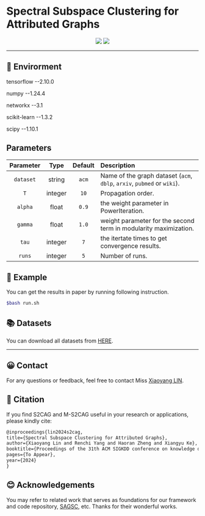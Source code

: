 # Spectral Subspace Clustering for Attributed Graphs

<p align="center">
	<a href="https://arxiv.org/abs/2411.11074"><img src="https://img.shields.io/badge/arXiv-pdf-yellowgreen"></a>
	<a href="https://github.com/HKBU-LAGAS/S2CAG/blob/main/LICENSE"><img src="https://img.shields.io/badge/license-MIT-blue.svg"></a>
</p>

--------------------------------------------------------------------------------

## 📝 Envirorment

tensorflow --2.10.0

numpy --1.24.4

networkx --3.1

scikit-learn --1.3.2

scipy --1.10.1

## Parameters

| Parameter |   Type  | Default | Description                                                             |
| :-------: | :-----: | :-----: | :---------------------------------------------------------------------- |
| `dataset` |  string |  `acm`  | Name of the graph dataset (`acm`, `dblp`, `arxiv`, `pubmed` or `wiki`). |
|  `T`      | integer |   `10`  | Propagation order.                                                      |
|  `alpha`  |  float  |  `0.9`  | the weight parameter in PowerIteration.                                 |
|  `gamma`  |  float  |   `1.0` | weight parameter for the second term in modularity maximization.        |
|  `tau`    | integer |   `7`   | the itertate times to get convergence results.                          |
|  `runs`   | integer |   `5`   | Number of runs.                                                         |

## 🚀 Example
You can get the results in paper by running following instruction.
```bash
$bash run.sh 
```

## 📚 Datasets
You can download all datasets from [HERE](https://www.dropbox.com/scl/fi/9olm295mxf415c5pf8hvy/S2CAG-datasets.zip?rlkey=3iuzartucsdatbolgvqv1gcfr&st=1ucjwnkf&dl=0).

---------


## 😀 Contact

For any questions or feedback, feel free to contact Miss [Xiaoyang LIN](mailto:csxylin@hkbu.edu.hk).


## 🌟 Citation

If you find S2CAG and M-S2CAG useful in your research or applications, please kindly cite:
```tex
@inproceedings{lin2024s2cag,
title={Spectral Subspace Clustering for Attributed Graphs}, 
author={Xiaoyang Lin and Renchi Yang and Haoran Zheng and Xiangyu Ke},
booktitle={Proceedings of the 31th ACM SIGKDD conference on knowledge discovery and data mining},
pages={To Appear},
year={2024}
}
```

## 😊 Acknowledgements
You may refer to related work that serves as foundations for our framework and code repository, [SAGSC](https://github.com/chakib401/SAGSC), etc. Thanks for their wonderful works.


